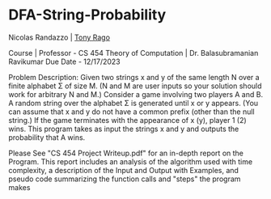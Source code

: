 # DFA-String-Probability
Nicolas Randazzo | [Tony Rago](https://www.github.com/Rago-Tony)

Course | Professor - CS 454 Theory of Computation | Dr. Balasubramanian Ravikumar
Due Date - 12/17/2023

Problem Description:
Given two strings x and y of the same length N over a finite alphabet Σ of size M.
(N and M are user inputs so your solution should work for arbitrary N and M.)
Consider a game involving two players A and B. A random string over the alphabet Σ is generated until x or y appears.
(You can assume that x and y do not have a common prefix (other than the null string.)
If the game terminates with the appearance of x (y), player 1 (2) wins.
This program takes as input the strings x and y and outputs the probability that A wins.


Please See "CS 454 Project Writeup.pdf" for an in-depth report on the Program.
This report includes an analysis of the algorithm used with time complexity, a description of the Input and Output with Examples, and pseudo code summarizing the function calls and "steps" the program makes
